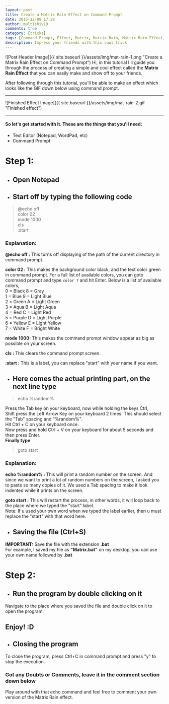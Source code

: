 ```yaml
---
layout: post
title: Create a Matrix Rain Effect on Command Prompt
date: 2015-12-09 17:28
author: multishiv19
comments: true
category: [tricks]
tags: [Command Prompt, Effect, Matrix, Matrix Rain, Matrix Rain Effect, Rain, Tricks, Tricks, Windows]
description: Impress your friends with this cool trick
---
```


![Post Header Image]({{ site.baseurl }}/assets/img/mat-rain-1.png "Create a Matrix Rain Effect on Command Prompt")
Hi, in this tutorial I'll guide you through the process of creating a simple and cool effect called the **Matrix Rain Effect** that you can easily make and show off to your friends.

After following through this tutorial, you'll be able to make an effect which looks like the GIF down below using command prompt.
* * *
![Finished Effect Image]({{ site.baseurl }}/assets/img/mat-rain-2.gif "Finished effect")
* * *
#### So let's get started with it. These are the things that you'll need:

*   Text Editor (Notepad, WordPad, etc)
*   Command Prompt

# Step 1:

*   ## Open Notepad

*   ## Start off by typing the following code

> @echo off  
> color 02  
> mode 1000  
> cls  
> :start

### Explanation:

**@echo off :** This turns off displaying of the path of the current directory in command prompt.

**color 02 :** This makes the background color black, and the text color green in command prompt. For a full list of available colors, you can goto command prompt and type `color ?` and hit Enter. Below is a list of available colors,  
0 = Black 8 = Gray  
1 = Blue 9 = Light Blue  
2 = Green A = Light Green  
3 = Aqua B = Light Aqua  
4 = Red C = Light Red  
5 = Purple D = Light Purple  
6 = Yellow E = Light Yellow  
7 = White F = Bright White

**mode 1000:** This makes the command prompt window appear as big as possible on your screen.

**cls :** This clears the command prompt screen.

**:start :** This is a label, you can replace "start" with your name if you want.

*   ## Here comes the actual printing part, on the next line type

> echo %random%

Press the Tab key on your keyboard, now while holding the keys Ctrl, Shift press the Left Arrow Key on your keyboard 2 times. This should select the "Tab" spacing and "%random%".  
Hit Ctrl + C on your keyboard once.  
Now press and hold Ctrl + V on your keyboard for about 5 seconds and then press Enter.  
**Finally type**

> goto start

### Explanation:

**echo %random% :** This will print a random number on the screen. And since we want to print a lot of random numbers on the screen, I asked you to paste so many copies of it. We used a Tab spacing to make it look indented while it prints on the screen.

**goto start :** This will restart the process, in other words, it will loop back to the place where we typed the "start" label.  
Note: If u used your own word when we typed the label earlier, then u must replace the "start" with that word here.

*   ## Saving the file (Ctrl+S)

**IMPORTANT:** Save the file with the extension **.bat**  
For example, I saved my file as **"Matrix.bat"** on my desktop, you can use your own name followed by **.bat**

# Step 2:

*   ## Run the program by double clicking on it

Navigate to the place where you saved the file and double click on it to open the program.

## Enjoy! :D

*   ## Closing the program

To close the program, press Ctrl+C in command prompt and press "y" to stop the execution.

### Got any Doubts or Comments, leave it in the comment section down below  
Play around with that echo command and feel free to comment your own version of the Matrix Rain effect.
